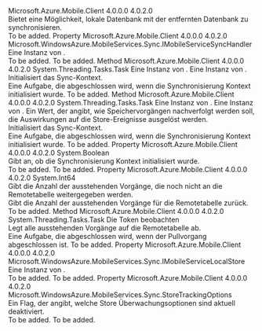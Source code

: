 <Type Name="IMobileServiceSyncContext" FullName="Microsoft.WindowsAzure.MobileServices.Sync.IMobileServiceSyncContext">
  <TypeSignature Language="C#" Value="public interface IMobileServiceSyncContext" />
  <TypeSignature Language="ILAsm" Value=".class public interface auto ansi abstract IMobileServiceSyncContext" />
  <TypeSignature Language="DocId" Value="T:Microsoft.WindowsAzure.MobileServices.Sync.IMobileServiceSyncContext" />
  <TypeSignature Language="VB.NET" Value="Public Interface IMobileServiceSyncContext" />
  <TypeSignature Language="F#" Value="type IMobileServiceSyncContext = interface" />
  <AssemblyInfo>
    <AssemblyName>Microsoft.Azure.Mobile.Client</AssemblyName>
    <AssemblyVersion>4.0.0.0</AssemblyVersion>
    <AssemblyVersion>4.0.2.0</AssemblyVersion>
  </AssemblyInfo>
  <Interfaces />
  <Docs>
    <summary>
            Bietet eine Möglichkeit, lokale Datenbank mit der entfernten Datenbank zu synchronisieren.
            </summary>
    <remarks>To be added.</remarks>
  </Docs>
  <Members>
    <Member MemberName="Handler">
      <MemberSignature Language="C#" Value="public Microsoft.WindowsAzure.MobileServices.Sync.IMobileServiceSyncHandler Handler { get; }" />
      <MemberSignature Language="ILAsm" Value=".property instance class Microsoft.WindowsAzure.MobileServices.Sync.IMobileServiceSyncHandler Handler" />
      <MemberSignature Language="DocId" Value="P:Microsoft.WindowsAzure.MobileServices.Sync.IMobileServiceSyncContext.Handler" />
      <MemberSignature Language="VB.NET" Value="Public ReadOnly Property Handler As IMobileServiceSyncHandler" />
      <MemberSignature Language="F#" Value="member this.Handler : Microsoft.WindowsAzure.MobileServices.Sync.IMobileServiceSyncHandler" Usage="Microsoft.WindowsAzure.MobileServices.Sync.IMobileServiceSyncContext.Handler" />
      <MemberType>Property</MemberType>
      <AssemblyInfo>
        <AssemblyName>Microsoft.Azure.Mobile.Client</AssemblyName>
        <AssemblyVersion>4.0.0.0</AssemblyVersion>
        <AssemblyVersion>4.0.2.0</AssemblyVersion>
      </AssemblyInfo>
      <ReturnValue>
        <ReturnType>Microsoft.WindowsAzure.MobileServices.Sync.IMobileServiceSyncHandler</ReturnType>
      </ReturnValue>
      <Docs>
        <summary>
            Eine Instanz von <see cref="T:Microsoft.WindowsAzure.MobileServices.Sync.IMobileServiceSyncHandler" />.</summary>
        <value>To be added.</value>
        <remarks>To be added.</remarks>
      </Docs>
    </Member>
    <Member MemberName="InitializeAsync">
      <MemberSignature Language="C#" Value="public System.Threading.Tasks.Task InitializeAsync (Microsoft.WindowsAzure.MobileServices.Sync.IMobileServiceLocalStore store, Microsoft.WindowsAzure.MobileServices.Sync.IMobileServiceSyncHandler handler);" />
      <MemberSignature Language="ILAsm" Value=".method public hidebysig newslot virtual instance class System.Threading.Tasks.Task InitializeAsync(class Microsoft.WindowsAzure.MobileServices.Sync.IMobileServiceLocalStore store, class Microsoft.WindowsAzure.MobileServices.Sync.IMobileServiceSyncHandler handler) cil managed" />
      <MemberSignature Language="DocId" Value="M:Microsoft.WindowsAzure.MobileServices.Sync.IMobileServiceSyncContext.InitializeAsync(Microsoft.WindowsAzure.MobileServices.Sync.IMobileServiceLocalStore,Microsoft.WindowsAzure.MobileServices.Sync.IMobileServiceSyncHandler)" />
      <MemberSignature Language="VB.NET" Value="Public Function InitializeAsync (store As IMobileServiceLocalStore, handler As IMobileServiceSyncHandler) As Task" />
      <MemberSignature Language="F#" Value="abstract member InitializeAsync : Microsoft.WindowsAzure.MobileServices.Sync.IMobileServiceLocalStore * Microsoft.WindowsAzure.MobileServices.Sync.IMobileServiceSyncHandler -&gt; System.Threading.Tasks.Task" Usage="iMobileServiceSyncContext.InitializeAsync (store, handler)" />
      <MemberType>Method</MemberType>
      <AssemblyInfo>
        <AssemblyName>Microsoft.Azure.Mobile.Client</AssemblyName>
        <AssemblyVersion>4.0.0.0</AssemblyVersion>
        <AssemblyVersion>4.0.2.0</AssemblyVersion>
      </AssemblyInfo>
      <ReturnValue>
        <ReturnType>System.Threading.Tasks.Task</ReturnType>
      </ReturnValue>
      <Parameters>
        <Parameter Name="store" Type="Microsoft.WindowsAzure.MobileServices.Sync.IMobileServiceLocalStore" />
        <Parameter Name="handler" Type="Microsoft.WindowsAzure.MobileServices.Sync.IMobileServiceSyncHandler" />
      </Parameters>
      <Docs>
        <param name="store">Eine Instanz von <see cref="T:Microsoft.WindowsAzure.MobileServices.Sync.IMobileServiceLocalStore" />.</param>
        <param name="handler">Eine Instanz von <see cref="T:Microsoft.WindowsAzure.MobileServices.Sync.IMobileServiceSyncHandler" />.</param>
        <summary>
            Initialisiert das Sync-Kontext.
            </summary>
        <returns>Eine Aufgabe, die abgeschlossen wird, wenn die Synchronisierung Kontext initialisiert wurde.</returns>
        <remarks>To be added.</remarks>
      </Docs>
    </Member>
    <Member MemberName="InitializeAsync">
      <MemberSignature Language="C#" Value="public System.Threading.Tasks.Task InitializeAsync (Microsoft.WindowsAzure.MobileServices.Sync.IMobileServiceLocalStore store, Microsoft.WindowsAzure.MobileServices.Sync.IMobileServiceSyncHandler handler, Microsoft.WindowsAzure.MobileServices.Sync.StoreTrackingOptions trackingOptions);" />
      <MemberSignature Language="ILAsm" Value=".method public hidebysig newslot virtual instance class System.Threading.Tasks.Task InitializeAsync(class Microsoft.WindowsAzure.MobileServices.Sync.IMobileServiceLocalStore store, class Microsoft.WindowsAzure.MobileServices.Sync.IMobileServiceSyncHandler handler, valuetype Microsoft.WindowsAzure.MobileServices.Sync.StoreTrackingOptions trackingOptions) cil managed" />
      <MemberSignature Language="DocId" Value="M:Microsoft.WindowsAzure.MobileServices.Sync.IMobileServiceSyncContext.InitializeAsync(Microsoft.WindowsAzure.MobileServices.Sync.IMobileServiceLocalStore,Microsoft.WindowsAzure.MobileServices.Sync.IMobileServiceSyncHandler,Microsoft.WindowsAzure.MobileServices.Sync.StoreTrackingOptions)" />
      <MemberSignature Language="VB.NET" Value="Public Function InitializeAsync (store As IMobileServiceLocalStore, handler As IMobileServiceSyncHandler, trackingOptions As StoreTrackingOptions) As Task" />
      <MemberSignature Language="F#" Value="abstract member InitializeAsync : Microsoft.WindowsAzure.MobileServices.Sync.IMobileServiceLocalStore * Microsoft.WindowsAzure.MobileServices.Sync.IMobileServiceSyncHandler * Microsoft.WindowsAzure.MobileServices.Sync.StoreTrackingOptions -&gt; System.Threading.Tasks.Task" Usage="iMobileServiceSyncContext.InitializeAsync (store, handler, trackingOptions)" />
      <MemberType>Method</MemberType>
      <AssemblyInfo>
        <AssemblyName>Microsoft.Azure.Mobile.Client</AssemblyName>
        <AssemblyVersion>4.0.0.0</AssemblyVersion>
        <AssemblyVersion>4.0.2.0</AssemblyVersion>
      </AssemblyInfo>
      <ReturnValue>
        <ReturnType>System.Threading.Tasks.Task</ReturnType>
      </ReturnValue>
      <Parameters>
        <Parameter Name="store" Type="Microsoft.WindowsAzure.MobileServices.Sync.IMobileServiceLocalStore" />
        <Parameter Name="handler" Type="Microsoft.WindowsAzure.MobileServices.Sync.IMobileServiceSyncHandler" />
        <Parameter Name="trackingOptions" Type="Microsoft.WindowsAzure.MobileServices.Sync.StoreTrackingOptions" />
      </Parameters>
      <Docs>
        <param name="store">Eine Instanz von <see cref="T:Microsoft.WindowsAzure.MobileServices.Sync.IMobileServiceLocalStore" />.</param>
        <param name="handler">Eine Instanz von <see cref="T:Microsoft.WindowsAzure.MobileServices.Sync.IMobileServiceSyncHandler" />.</param>
        <param name="trackingOptions">Ein <see cref="P:Microsoft.WindowsAzure.MobileServices.Sync.IMobileServiceSyncContext.StoreTrackingOptions" /> Wert, der angibt, wie Speichervorgängen nachverfolgt werden soll, die Auswirkungen auf die Store-Ereignisse ausgelöst werden.</param>
        <summary>
            Initialisiert das Sync-Kontext.
            </summary>
        <returns>Eine Aufgabe, die abgeschlossen wird, wenn die Synchronisierung Kontext initialisiert wurde.</returns>
        <remarks>To be added.</remarks>
      </Docs>
    </Member>
    <Member MemberName="IsInitialized">
      <MemberSignature Language="C#" Value="public bool IsInitialized { get; }" />
      <MemberSignature Language="ILAsm" Value=".property instance bool IsInitialized" />
      <MemberSignature Language="DocId" Value="P:Microsoft.WindowsAzure.MobileServices.Sync.IMobileServiceSyncContext.IsInitialized" />
      <MemberSignature Language="VB.NET" Value="Public ReadOnly Property IsInitialized As Boolean" />
      <MemberSignature Language="F#" Value="member this.IsInitialized : bool" Usage="Microsoft.WindowsAzure.MobileServices.Sync.IMobileServiceSyncContext.IsInitialized" />
      <MemberType>Property</MemberType>
      <AssemblyInfo>
        <AssemblyName>Microsoft.Azure.Mobile.Client</AssemblyName>
        <AssemblyVersion>4.0.0.0</AssemblyVersion>
        <AssemblyVersion>4.0.2.0</AssemblyVersion>
      </AssemblyInfo>
      <ReturnValue>
        <ReturnType>System.Boolean</ReturnType>
      </ReturnValue>
      <Docs>
        <summary>
            Gibt an, ob die Synchronisierung Kontext initialisiert wurde.
            </summary>
        <value>To be added.</value>
        <remarks>To be added.</remarks>
      </Docs>
    </Member>
    <Member MemberName="PendingOperations">
      <MemberSignature Language="C#" Value="public long PendingOperations { get; }" />
      <MemberSignature Language="ILAsm" Value=".property instance int64 PendingOperations" />
      <MemberSignature Language="DocId" Value="P:Microsoft.WindowsAzure.MobileServices.Sync.IMobileServiceSyncContext.PendingOperations" />
      <MemberSignature Language="VB.NET" Value="Public ReadOnly Property PendingOperations As Long" />
      <MemberSignature Language="F#" Value="member this.PendingOperations : int64" Usage="Microsoft.WindowsAzure.MobileServices.Sync.IMobileServiceSyncContext.PendingOperations" />
      <MemberType>Property</MemberType>
      <AssemblyInfo>
        <AssemblyName>Microsoft.Azure.Mobile.Client</AssemblyName>
        <AssemblyVersion>4.0.0.0</AssemblyVersion>
        <AssemblyVersion>4.0.2.0</AssemblyVersion>
      </AssemblyInfo>
      <ReturnValue>
        <ReturnType>System.Int64</ReturnType>
      </ReturnValue>
      <Docs>
        <summary>
            Gibt die Anzahl der ausstehenden Vorgänge, die noch nicht an die Remotetabelle weitergegeben werden.
            </summary>
        <value>Gibt die Anzahl der ausstehenden Vorgänge für die Remotetabelle zurück.</value>
        <remarks>To be added.</remarks>
      </Docs>
    </Member>
    <Member MemberName="PushAsync">
      <MemberSignature Language="C#" Value="public System.Threading.Tasks.Task PushAsync (System.Threading.CancellationToken cancellationToken);" />
      <MemberSignature Language="ILAsm" Value=".method public hidebysig newslot virtual instance class System.Threading.Tasks.Task PushAsync(valuetype System.Threading.CancellationToken cancellationToken) cil managed" />
      <MemberSignature Language="DocId" Value="M:Microsoft.WindowsAzure.MobileServices.Sync.IMobileServiceSyncContext.PushAsync(System.Threading.CancellationToken)" />
      <MemberSignature Language="F#" Value="abstract member PushAsync : System.Threading.CancellationToken -&gt; System.Threading.Tasks.Task" Usage="iMobileServiceSyncContext.PushAsync cancellationToken" />
      <MemberType>Method</MemberType>
      <AssemblyInfo>
        <AssemblyName>Microsoft.Azure.Mobile.Client</AssemblyName>
        <AssemblyVersion>4.0.0.0</AssemblyVersion>
        <AssemblyVersion>4.0.2.0</AssemblyVersion>
      </AssemblyInfo>
      <ReturnValue>
        <ReturnType>System.Threading.Tasks.Task</ReturnType>
      </ReturnValue>
      <Parameters>
        <Parameter Name="cancellationToken" Type="System.Threading.CancellationToken" />
      </Parameters>
      <Docs>
        <param name="cancellationToken">Die <see cref="T:System.Threading.CancellationToken" /> Token beobachten</param>
        <summary>
            Legt alle ausstehenden Vorgänge auf die Remotetabelle ab.
            </summary>
        <returns>Eine Aufgabe, die abgeschlossen wird, wenn der Pullvorgang abgeschlossen ist.</returns>
        <remarks>To be added.</remarks>
      </Docs>
    </Member>
    <Member MemberName="Store">
      <MemberSignature Language="C#" Value="public Microsoft.WindowsAzure.MobileServices.Sync.IMobileServiceLocalStore Store { get; }" />
      <MemberSignature Language="ILAsm" Value=".property instance class Microsoft.WindowsAzure.MobileServices.Sync.IMobileServiceLocalStore Store" />
      <MemberSignature Language="DocId" Value="P:Microsoft.WindowsAzure.MobileServices.Sync.IMobileServiceSyncContext.Store" />
      <MemberSignature Language="VB.NET" Value="Public ReadOnly Property Store As IMobileServiceLocalStore" />
      <MemberSignature Language="F#" Value="member this.Store : Microsoft.WindowsAzure.MobileServices.Sync.IMobileServiceLocalStore" Usage="Microsoft.WindowsAzure.MobileServices.Sync.IMobileServiceSyncContext.Store" />
      <MemberType>Property</MemberType>
      <AssemblyInfo>
        <AssemblyName>Microsoft.Azure.Mobile.Client</AssemblyName>
        <AssemblyVersion>4.0.0.0</AssemblyVersion>
        <AssemblyVersion>4.0.2.0</AssemblyVersion>
      </AssemblyInfo>
      <ReturnValue>
        <ReturnType>Microsoft.WindowsAzure.MobileServices.Sync.IMobileServiceLocalStore</ReturnType>
      </ReturnValue>
      <Docs>
        <summary>
            Eine Instanz von <see cref="T:Microsoft.WindowsAzure.MobileServices.Sync.IMobileServiceLocalStore" />.</summary>
        <value>To be added.</value>
        <remarks>To be added.</remarks>
      </Docs>
    </Member>
    <Member MemberName="StoreTrackingOptions">
      <MemberSignature Language="C#" Value="public Microsoft.WindowsAzure.MobileServices.Sync.StoreTrackingOptions StoreTrackingOptions { get; }" />
      <MemberSignature Language="ILAsm" Value=".property instance valuetype Microsoft.WindowsAzure.MobileServices.Sync.StoreTrackingOptions StoreTrackingOptions" />
      <MemberSignature Language="DocId" Value="P:Microsoft.WindowsAzure.MobileServices.Sync.IMobileServiceSyncContext.StoreTrackingOptions" />
      <MemberSignature Language="VB.NET" Value="Public ReadOnly Property StoreTrackingOptions As StoreTrackingOptions" />
      <MemberSignature Language="F#" Value="member this.StoreTrackingOptions : Microsoft.WindowsAzure.MobileServices.Sync.StoreTrackingOptions" Usage="Microsoft.WindowsAzure.MobileServices.Sync.IMobileServiceSyncContext.StoreTrackingOptions" />
      <MemberType>Property</MemberType>
      <AssemblyInfo>
        <AssemblyName>Microsoft.Azure.Mobile.Client</AssemblyName>
        <AssemblyVersion>4.0.0.0</AssemblyVersion>
        <AssemblyVersion>4.0.2.0</AssemblyVersion>
      </AssemblyInfo>
      <ReturnValue>
        <ReturnType>Microsoft.WindowsAzure.MobileServices.Sync.StoreTrackingOptions</ReturnType>
      </ReturnValue>
      <Docs>
        <summary>
            Ein Flag, der angibt, welche Store Überwachungsoptionen sind aktuell deaktiviert.
            </summary>
        <value>To be added.</value>
        <remarks>To be added.</remarks>
      </Docs>
    </Member>
  </Members>
</Type>